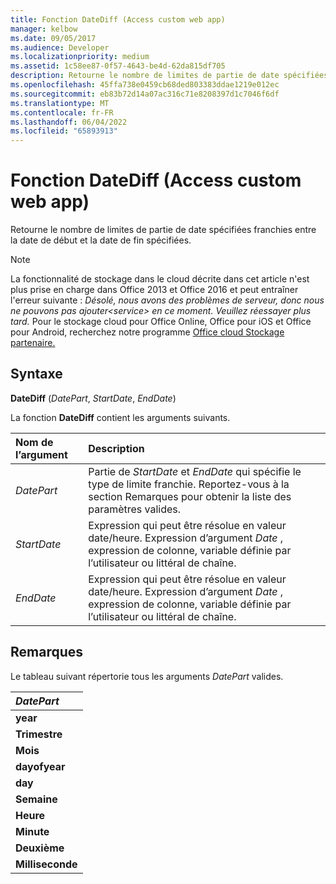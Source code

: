 ```yaml
---
title: Fonction DateDiff (Access custom web app)
manager: kelbow
ms.date: 09/05/2017
ms.audience: Developer
ms.localizationpriority: medium
ms.assetid: 1c58ee87-0f57-4643-be4d-62da815df705
description: Retourne le nombre de limites de partie de date spécifiées franchies entre la date de début et la date de fin spécifiées.
ms.openlocfilehash: 45ffa738e0459cb68ded803383ddae1219e012ec
ms.sourcegitcommit: eb83b72d14a07ac316c71e8208397d1c7046f6df
ms.translationtype: MT
ms.contentlocale: fr-FR
ms.lasthandoff: 06/04/2022
ms.locfileid: "65893913"
---
```

# <a name="datediff-function-access-custom-web-app"></a>Fonction DateDiff (Access custom web app)

Retourne le nombre de limites de partie de date spécifiées franchies entre la date de début et la date de fin spécifiées.
  
> [!NOTE]
> La fonctionnalité de stockage dans le cloud décrite dans cet article n'est plus prise en charge dans Office 2013 et Office 2016 et peut entraîner l'erreur suivante : *Désolé, nous avons des problèmes de serveur, donc nous ne pouvons pas ajouter\<service\> en ce moment. Veuillez réessayer plus tard.*
> Pour le stockage cloud pour Office Online, Office pour iOS et Office pour Android, recherchez notre programme [Office cloud Stockage partenaire.](/microsoft-365/cloud-storage-partner-program/online/overview)
  
## <a name="syntax"></a>Syntaxe

**DateDiff** (*DatePart*, *StartDate*, *EndDate*)
  
La fonction **DateDiff** contient les arguments suivants.
  
|**Nom de l’argument**|**Description**|
|:-----|:-----|
| *DatePart*  <br/> |Partie de *StartDate* et *EndDate* qui spécifie le type de limite franchie. Reportez-vous à la section Remarques pour obtenir la liste des paramètres valides. |
| *StartDate*  <br/> |Expression qui peut être résolue en valeur date/heure. Expression d’argument *Date* , expression de colonne, variable définie par l’utilisateur ou littéral de chaîne. |
| *EndDate*  <br/> |Expression qui peut être résolue en valeur date/heure. Expression d’argument *Date* , expression de colonne, variable définie par l’utilisateur ou littéral de chaîne. |

## <a name="remarks"></a>Remarques

Le tableau suivant répertorie tous les arguments *DatePart* valides.
  
|***DatePart***|
|:-----|
|**year** <br/> |
|**Trimestre** <br/> |
|**Mois** <br/> |
|**dayofyear** <br/> |
|**day** <br/> |
|**Semaine** <br/> |
|**Heure** <br/> |
|**Minute** <br/> |
|**Deuxième** <br/> |
|**Milliseconde** <br/> |
